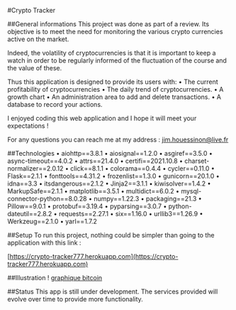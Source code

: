 #Crypto Tracker

##General informations
This project was done as part of a review.
Its objective is to meet the need for monitoring the various crypto currencies active on the market.

Indeed, the volatility of cryptocurrencies is that it is important to keep a watch in order to be regularly informed of the fluctuation of the course and the value of these.

Thus this application is designed to provide its users with:
• The current profitability of cryptocurrencies 
• The daily trend of cryptocurrencies.
• A growth chart
• An administration area to add and delete transactions.
• A database to record your actions.

I enjoyed coding this web application and I hope it will meet your expectations !

For any questions you can reach me at my address : jim.houessinon@live.fr

##Technologies
• aiohttp==3.8.1
• aiosignal==1.2.0
• asgiref==3.5.0
• async-timeout==4.0.2
• attrs==21.4.0
• certifi==2021.10.8
• charset-normalizer==2.0.12
• click==8.1.1
• colorama==0.4.4
• cycler==0.11.0
• Flask==2.1.1
• fonttools==4.31.2
• frozenlist==1.3.0
• gunicorn==20.1.0
• idna==3.3
• itsdangerous==2.1.2
• Jinja2==3.1.1
• kiwisolver==1.4.2
• MarkupSafe==2.1.1
• matplotlib==3.5.1
• multidict==6.0.2
• mysql-connector-python==8.0.28
• numpy==1.22.3
• packaging==21.3
• Pillow==9.0.1
• protobuf==3.19.4
• pyparsing==3.0.7
• python-dateutil==2.8.2
• requests==2.27.1
• six==1.16.0
• urllib3==1.26.9
• Werkzeug==2.1.0
• yarl==1.7.2

##Setup
To run this project, nothing could be simpler than going to the application with this link :

[https://crypto-tracker777.herokuapp.com](https://crypto-tracker777.herokuapp.com)

##Illustration
! [graphique bitcoin](illustration.png)

##Status
This app is still under development.
The services provided will evolve over time to provide more functionality.